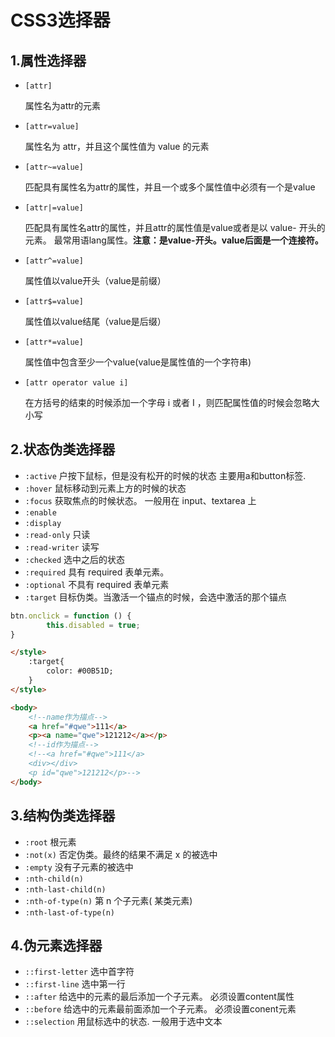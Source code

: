 # CSS3选择器

## 1.属性选择器

- `[attr]`

  属性名为attr的元素

- `[attr=value]`

  属性名为 attr，并且这个属性值为 value 的元素

- `[attr~=value]`

  匹配具有属性名为attr的属性，并且一个或多个属性值中必须有⼀个是value

- `[attr|=value]`

  匹配具有属性名attr的属性，并且attr的属性值是value或者是以 value- 开头的元素。 最常⽤语lang属性。**注意：是value-开头。value后⾯是⼀个连接符。**

- `[attr^=value]`

  属性值以value开头（value是前缀）

- `[attr$=value]`

  属性值以value结尾（value是后缀）

- `[attr*=value]`

  属性值中包含⾄少⼀个value(value是属性值的⼀个字符串)

- `[attr operator value i]`

  在⽅括号的结束的时候添加⼀个字⺟ i 或者 I ，则匹配属性值的时候会忽略⼤⼩写

## 2.状态伪类选择器

- `:active` 户按下⿏标，但是没有松开的时候的状态 主要⽤a和button标签.
- `:hover`         ⿏标移动到元素上⽅的时候的状态
- `:focus`         获取焦点的时候状态。 ⼀般⽤在 input、textarea 上
- `:enable`
- `:display`
- `:read-only`     只读
- `:read-writer`    读写
- `:checked`      选中之后的状态
- `:required`     具有 required 表单元素。
- `:optional`    不具有 required 表单元素
- `:target`    目标伪类。当激活⼀个锚点的时候，会选中激活的那个锚点

```javascript
btn.onclick = function () {
        this.disabled = true;
}
```

```html
</style>
    :target{
        color: #00B51D;
    }
</style>

<body>
    <!--name作为描点-->
    <a href="#qwe">111</a>
    <p><a name="qwe">121212</a></p>
    <!--id作为描点-->
    <!--<a href="#qwe">111</a>
	<div></div>
	<p id="qwe">121212</p>-->
</body>
```

## 3.结构伪类选择器

- `:root`   根元素
- `:not(x)`   否定伪类。最终的结果不满⾜ x 的被选中
- `:empty`  没有子元素的被选中
- `:nth-child(n)`
- `:nth-last-child(n)`
- `:nth-of-type(n)`  第 n 个⼦元素( 某类元素)
- `:nth-last-of-type(n)`

## 4.伪元素选择器

- `::first-letter`    选中首字符
- `::first-line`     选中第一行
- `::after`    给选中的元素的最后添加⼀个⼦元素。 必须设置content属性
- `::before`   给选中的元素最前⾯添加⼀个⼦元素。 必须设置conent元素
- `::selection`    ⽤⿏标选中的状态. ⼀般⽤于选中⽂本

